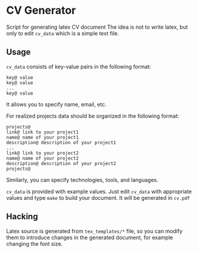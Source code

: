 # CV Generator

Script for generating latex CV document
The idea is not to write latex, but only to edit `cv_data` which is a simple text file.

## Usage

`cv_data` consists of key-value pairs in the following format:

```
key@ value
key@ value
...
key@ value
```

It allows you to specify name, email, etc.


For realized projects data should be organized in the following format:

```
projects@
link@ link to your project1
name@ name of your project1
description@ description of your project1
...
link@ link to your project2
name@ name of your project2
description@ description of your project2
projects@
```
Similarly, you can specify technologies, tools, and languages.

`cv_data` is provided with example values.
Just edit `cv_data` with appropriate values and type `make` to build your document.
It will be generated in `cv.pdf`

## Hacking

Latex source is generated from `tex_templates/*` file, so you can modify them to introduce changes in the generated document, for example changing the font size.
